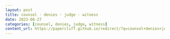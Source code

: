 ```yaml
---
layout: post
title: counsel · denies · judge · witness
date: 2023-06-27
categories: [counsel, denies, judge, witness]
content_url: https://papercliff.github.io/redirect/?q=counsel+denies+judge+witness&tbs=cdr:1,cd_min:6/26/2023,cd_max:6/28/2023
---
```

